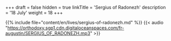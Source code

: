 +++
draft = false
hidden = true
linkTitle = 'Sergius of Radonezh'
description = '18 July'
weight = 18
+++

{{% include file="content/en/lives/sergius-of-radonezh.md" %}}
{{< audio "https://orthodoxy.sgp1.cdn.digitaloceanspaces.com/fr-augustin/SERGIUS_OF_RADONEZH.mp3" >}}
